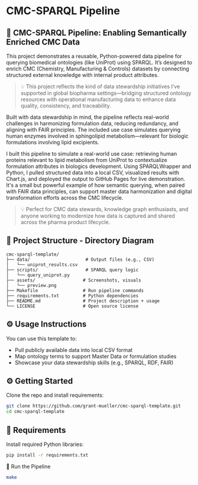 # CMC-SPARQL Pipeline

## 🔬 CMC-SPARQL Pipeline: Enabling Semantically Enriched CMC Data

This project demonstrates a reusable, Python-powered data pipeline for querying biomedical ontologies (like UniProt) using SPARQL. It’s designed to enrich CMC (Chemistry, Manufacturing & Controls) datasets by connecting structured external knowledge with internal product attributes.

> 💡 This project reflects the kind of data stewardship initiatives I’ve supported in global biopharma settings—bridging structured ontology resources with operational manufacturing data to enhance data quality, consistency, and traceability.

Built with data stewardship in mind, the pipeline reflects real-world challenges in harmonizing formulation data, reducing redundancy, and aligning with FAIR principles. The included use case simulates querying human enzymes involved in sphingolipid metabolism—relevant for biologic formulations involving lipid excipients.

I built this pipeline to simulate a real-world use case: retrieving human proteins relevant to lipid metabolism from UniProt to contextualize formulation attributes in biologics development. Using SPARQLWrapper and Python, I pulled structured data into a local CSV, visualized results with Chart.js, and deployed the output to GitHub Pages for live demonstration. It's a small but powerful example of how semantic querying, when paired with FAIR data principles, can support master data harmonization and digital transformation efforts across the CMC lifecycle.

> 💡 Perfect for CMC data stewards, knowledge graph enthusiasts, and anyone working to modernize how data is captured and shared across the pharma product lifecycle.

## 📁 Project Structure - Directory Diagram

```text
cmc-sparql-template/
├── data/                     # Output files (e.g., CSV)
│   └── uniprot_results.csv
├── scripts/                  # SPARQL query logic
│   └── query_uniprot.py
├── assets/                  # Screenshots, visuals
│   └── preview.png
├── Makefile                 # Run pipeline commands
├── requirements.txt         # Python dependencies
├── README.md                # Project description + usage
└── LICENSE                  # Open source license
```

## ⚙️ Usage Instructions

You can use this template to:
- Pull publicly available data into local CSV format
- Map ontology terms to support Master Data or formulation studies
- Showcase your data stewardship skills (e.g., SPARQL, RDF, FAIR)

## ⚙️ Getting Started

Clone the repo and install requirements:
```bash
git clone https://github.com/grant-mueller/cmc-sparql-template.git
cd cmc-sparql-template
```

## 🧰 Requirements

Install required Python libraries:
```bash
pip install -r requirements.txt
```

🚀 Run the Pipeline
```bash 
make
